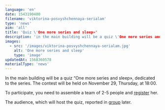 ```yaml
---
language: 'en'
date: 1543190400
filename: 'viktorina-posvyshchennaya-serialam'
type: 'news'
aim: 'all'
title: 'Quiz \'One more series and sleep»'
description: 'in the main building will be a quiz \'One more series and sleep»...'
images:
  - src: '/images/viktorina-posvyshchennaya-serialam.jpg'
    alt: 'One more series and sleep'
    type: 'image'
updatedAt: 1568360578
materialType: 'news'
---
```

In the main building will be a quiz “One more series and sleep», dedicated to the series. The contest will be held on November 29, Thursday, at 18:00.

To participate, you need to assemble a team of 2-5 people and [register](https://vk.com/topic-174348835_39547890) her.

The audience, which will host the quiz, reported in [group](https://vk.com/event174348835) later.
